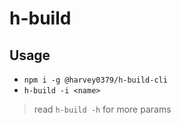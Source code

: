 # h-build

## Usage

- `npm i -g @harvey0379/h-build-cli`
- `h-build -i <name>`

> read `h-build -h` for more params
